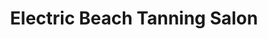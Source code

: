 ---
title: "Electric Beach Tanning Salon"
url: /fayetteville/electric-beach-tanning-salon/
shop: Kosmetik
---